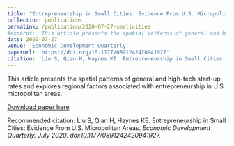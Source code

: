 ```yaml
---
title: "Entrepreneurship in Small Cities: Evidence From U.S. Micropolitan Areas"
collection: publications
permalink: /publication/2020-07-27-smallcities
#excerpt: 'This article presents the spatial patterns of general and high-tech start-up rates and explores regional factors associated with entrepreneurship in U.S. micropolitan areas.'
date: 2020-07-27
venue: 'Economic Development Quarterly'
paperurl: 'https://doi.org/10.1177/0891242420941927'
citation: 'Liu S, Qian H, Haynes KE. Entrepreneurship in Small Cities: Evidence From U.S. Micropolitan Areas. Economic Development Quarterly. July 2020. doi:10.1177/0891242420941927.'
---
```

This article presents the spatial patterns of general and high-tech start-up rates and explores regional factors associated with entrepreneurship in U.S. micropolitan areas.

[Download paper here](https://doi.org/10.1177/0891242420941927)

Recommended citation: Liu S, Qian H, Haynes KE. Entrepreneurship in Small Cities: Evidence From U.S. Micropolitan Areas. <i>Economic Development Quarterly<i>. July 2020. doi:10.1177/0891242420941927.